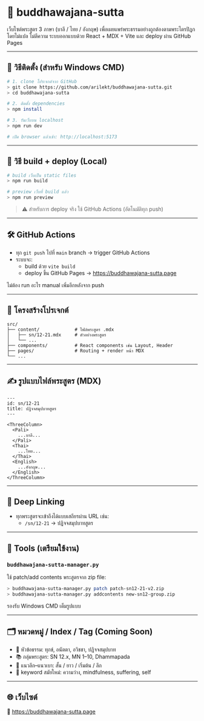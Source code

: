 # 🌿 buddhawajana-sutta

เว็บไซต์พระสูตร 3 ภาษา (บาลี / ไทย / อังกฤษ)
เพื่อเผยแพร่พระธรรมอย่างถูกต้องตามพระไตรปิฎก โดยไม่แปล ไม่ตีความ
ระบบออกแบบด้วย React + MDX + Vite และ deploy ผ่าน GitHub Pages

---

## 🔧 วิธีติดตั้ง (สำหรับ Windows CMD)

```bash
# 1. clone โปรเจกต์จาก GitHub
> git clone https://github.com/arilekt/buddhawajana-sutta.git
> cd buddhawajana-sutta

# 2. ติดตั้ง dependencies
> npm install

# 3. รันเว็บบน localhost
> npm run dev

# เปิด browser แล้วเข้า: http://localhost:5173
```

---

## 🚀 วิธี build + deploy (Local)

```bash
# build เว็บเป็น static files
> npm run build

# preview เว็บที่ build แล้ว
> npm run preview
```

> ⚠️ สำหรับการ deploy จริง ใช้ GitHub Actions (อัตโนมัติทุก push)

---

## 🛠️ GitHub Actions

- ทุก `git push` ไปที่ `main` branch → trigger GitHub Actions
- ระบบจะ:
  - build ด้วย `vite build`
  - deploy ขึ้น GitHub Pages → https://buddhawajana-sutta.page

ไม่ต้อง run อะไร manual เพิ่มอีกหลังจาก push

---

## 📁 โครงสร้างโปรเจกต์

```
src/
├── content/             # ไฟล์พระสูตร .mdx
│   ├── sn/12-21.mdx     # ตัวอย่างพระสูตร
│   └── ...
├── components/          # React components เช่น Layout, Header
├── pages/               # Routing + render หน้า MDX
└── ...
```

---

## ✍️ รูปแบบไฟล์พระสูตร (MDX)

```mdx
---
id: sn/12-21
title: ปฏิจจสมุปบาทสูตร
---

<ThreeColumn>
  <Pali>
    ...บาลี...
  </Pali>
  <Thai>
    ...ไทย...
  </Thai>
  <English>
    ...อังกฤษ...
  </English>
</ThreeColumn>
```

---

## 🔗 Deep Linking

- ทุกพระสูตรจะเข้าถึงได้แบบเสถียรผ่าน URL เช่น:
  - `/sn/12-21` → ปฏิจจสมุปบาทสูตร

---

## 🧰 Tools (เตรียมใช้งาน)

### `buddhawajana-sutta-manager.py`

ใช้ patch/add contents พระสูตรจาก zip file:

```bash
> buddhawajana-sutta-manager.py patch patch-sn12-21-v2.zip
> buddhawajana-sutta-manager.py addcontents new-sn12-group.zip
```

รองรับ Windows CMD เต็มรูปแบบ

---

## 🗂️ หมวดหมู่ / Index / Tag (Coming Soon)

- 🔗 หัวข้อธรรม: ทุกข์, อนัตตา, อวิชชา, ปฏิจจสมุปบาท
- 📚 กลุ่มพระสูตร: SN 12.x, MN 1–10, Dhammapada
- 🧠 แนวลึก–แนวเบา: สั้น / ยาว / เริ่มต้น / ลึก
- 📎 keyword สมัยใหม่: ความว่าง, mindfulness, suffering, self

---

## 🌐 เว็บไซต์

🔗 https://buddhawajana-sutta.page


